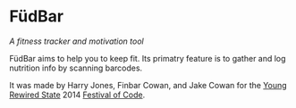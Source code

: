 FüdBar
======

*A fitness tracker and motivation tool*

FüdBar aims to help you to keep fit. Its primatry feature is to gather and log nutrition info by scanning barcodes.

It was made by Harry Jones, Finbar Cowan, and Jake Cowan for the [Young Rewired State](https://youngrewiredstate.org/) 2014 [Festival of Code](http://festivalofco.de/).
